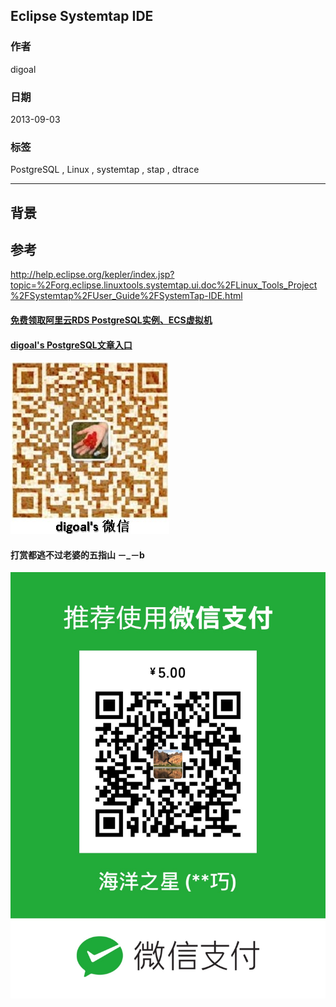 ## Eclipse Systemtap IDE  
                                                               
### 作者                                                               
digoal                                                               
                                                               
### 日期                                                               
2013-09-03                                                             
                                                               
### 标签                                                               
PostgreSQL , Linux , systemtap , stap , dtrace      
                                                               
----                                                               
                                                               
## 背景        
## 参考  
http://help.eclipse.org/kepler/index.jsp?topic=%2Forg.eclipse.linuxtools.systemtap.ui.doc%2FLinux_Tools_Project%2FSystemtap%2FUser_Guide%2FSystemTap-IDE.html  
  
  
  
  
  
  
  
  
  
  
  
  
  
  
#### [免费领取阿里云RDS PostgreSQL实例、ECS虚拟机](https://free.aliyun.com/ "57258f76c37864c6e6d23383d05714ea")
  
  
#### [digoal's PostgreSQL文章入口](https://github.com/digoal/blog/blob/master/README.md "22709685feb7cab07d30f30387f0a9ae")
  
  
![digoal's weixin](../pic/digoal_weixin.jpg "f7ad92eeba24523fd47a6e1a0e691b59")
  
  
  
  
  
  
#### 打赏都逃不过老婆的五指山 －_－b  
![wife's weixin ds](../pic/wife_weixin_ds.jpg "acd5cce1a143ef1d6931b1956457bc9f")
  
